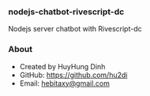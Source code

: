 ### nodejs-chatbot-rivescript-dc
Nodejs server chatbot with Rivescript-dc

### About
- Created by HuyHung Dinh
- GitHub: https://github.com/hu2di
- Email: hebitaxy@gmail.com
